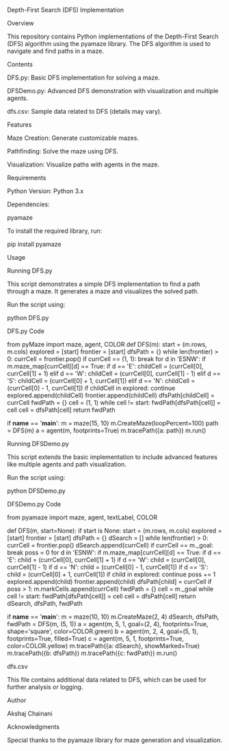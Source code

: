 Depth-First Search (DFS) Implementation

Overview

This repository contains Python implementations of the Depth-First Search (DFS) algorithm using the pyamaze library. The DFS algorithm is used to navigate and find paths in a maze.

Contents

DFS.py: Basic DFS implementation for solving a maze.

DFSDemo.py: Advanced DFS demonstration with visualization and multiple agents.

dfs.csv: Sample data related to DFS (details may vary).

Features

Maze Creation: Generate customizable mazes.

Pathfinding: Solve the maze using DFS.

Visualization: Visualize paths with agents in the maze.

Requirements

Python Version: Python 3.x

Dependencies:

pyamaze

To install the required library, run:

pip install pyamaze

Usage

Running DFS.py

This script demonstrates a simple DFS implementation to find a path through a maze. It generates a maze and visualizes the solved path.

Run the script using:

python DFS.py

DFS.py Code

from pyMaze import maze, agent, COLOR
def DFS(m):
    start = (m.rows, m.cols)
    explored = [start]
    frontier = [start]
    dfsPath = {}
    while len(frontier) > 0:
        currCell = frontier.pop()
        if currCell == (1, 1):
            break
        for d in 'ESNW':
            if m.maze_map[currCell][d] == True:
                if d == 'E':
                    childCell = (currCell[0], currCell[1] + 1)
                elif d == 'W':
                    childCell = (currCell[0], currCell[1] - 1)
                elif d == 'S':
                    childCell = (currCell[0] + 1, currCell[1])
                elif d == 'N':
                    childCell = (currCell[0] - 1, currCell[1])
                if childCell in explored:
                    continue
                explored.append(childCell)
                frontier.append(childCell)
                dfsPath[childCell] = currCell
    fwdPath = {}
    cell = (1, 1)
    while cell != start:
        fwdPath[dfsPath[cell]] = cell
        cell = dfsPath[cell]
    return fwdPath

if __name__ == '__main__':
    m = maze(15, 10)
    m.CreateMaze(loopPercent=100)
    path = DFS(m)
    a = agent(m, footprints=True)
    m.tracePath({a: path})
    m.run()

Running DFSDemo.py

This script extends the basic implementation to include advanced features like multiple agents and path visualization.

Run the script using:

python DFSDemo.py

DFSDemo.py Code

from pyamaze import maze, agent, textLabel, COLOR

def DFS(m, start=None):
    if start is None:
        start = (m.rows, m.cols)
    explored = [start]
    frontier = [start]
    dfsPath = {}
    dSearch = []
    while len(frontier) > 0:
        currCell = frontier.pop()
        dSearch.append(currCell)
        if currCell == m._goal:
            break
        poss = 0
        for d in 'ESNW':
            if m.maze_map[currCell][d] == True:
                if d == 'E':
                    child = (currCell[0], currCell[1] + 1)
                if d == 'W':
                    child = (currCell[0], currCell[1] - 1)
                if d == 'N':
                    child = (currCell[0] - 1, currCell[1])
                if d == 'S':
                    child = (currCell[0] + 1, currCell[1])
                if child in explored:
                    continue
                poss += 1
                explored.append(child)
                frontier.append(child)
                dfsPath[child] = currCell
        if poss > 1:
            m.markCells.append(currCell)
    fwdPath = {}
    cell = m._goal
    while cell != start:
        fwdPath[dfsPath[cell]] = cell
        cell = dfsPath[cell]
    return dSearch, dfsPath, fwdPath

if __name__ == '__main__':
    m = maze(10, 10)
    m.CreateMaze(2, 4)
    dSearch, dfsPath, fwdPath = DFS(m, (5, 1))
    a = agent(m, 5, 1, goal=(2, 4), footprints=True, shape='square', color=COLOR.green)
    b = agent(m, 2, 4, goal=(5, 1), footprints=True, filled=True)
    c = agent(m, 5, 1, footprints=True, color=COLOR.yellow)
    m.tracePath({a: dSearch}, showMarked=True)
    m.tracePath({b: dfsPath})
    m.tracePath({c: fwdPath})
    m.run()

dfs.csv

This file contains additional data related to DFS, which can be used for further analysis or logging.

Author

Akshaj Chainani

Acknowledgments

Special thanks to the pyamaze library for maze generation and visualization.
